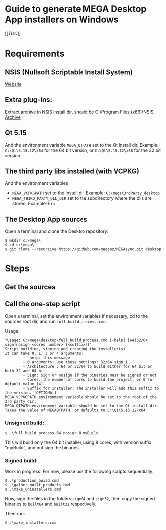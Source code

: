 Guide to generate MEGA Desktop App installers on Windows
==============

[[_TOC_]]

# Requirements

## NSIS (Nullsoft Scriptable Install System)
[Website](https://nsis.sourceforge.io/Download)

## Extra plug-ins:
Extract archive in NSIS install dir, should be C:\Program Files (x86)\NSIS\
[Archive](https://mega.nz/file/YwFmTD5K#wni6lOitZlTAVxxlbfV0UaW1PmleeITH0Za_ti7GB6g)

## Qt 5.15
And the environment variable `MEGA_QTPATH` set to the Qt install dir. Example: `C:\Qt\5.15.12\x64` for the 64 bit version, or `C:\Qt\5.15.12\x86` for the 32 bit version.

## The third party libs installed (with VCPKG)
And the environment variables
- `MEGA_VCPKGPATH` set to the install dir. Example: `C:\mega\3rdParty_desktop`
- `MEGA_THIRD_PARTY_DLL_DIR` set to the subdirectory where the dlls are stored. Example: `bin`

## The Desktop App sources
Open a terminal and clone the Desktop repository:
```
$ mkdir c:\mega\
$ cd c:\mega\
$ git clone --recursive https://github.com/meganz/MEGAsync.git desktop
```

# Steps

## Get the sources
## Call the one-step script
Open a terminal, set the environment variables if necessary, cd to the sources root dir, and run `full_build_process.cmd`:

Usage:
```
"Usage: C:\mega\desktop\full_build_process.cmd [-help] [64|32/64 sign|nosign <cores number> [<suffix>]]"
Script building, signing and creating the installer(s)
It can take 0, 1, 3 or 4 arguments:
        - -help: this message
        - 0 arguments: use these settings: 32/64 sign 1
        - Architecture : 64 or 32/64 to build either for 64 bit or both 32 and 64 bit
        - Sign: sign or nosign if the binaries must be signed or not
        - Cores: the number of cores to build the project, or 0 for default value (4)
        - Suffix for installer: The installer will add this suffix to the version. [OPTIONAl]
MEGA_VCPKGPATH environment variable should be set to the root of the 3rd party dir.
MEGA_QTPATH environment variable should be set to the Qt install dir. Takes the value of MEGAQTPATH, or defaults to C:\Qt\5.15.12\x64
```

### Unsigned build:
```
$ .\full_build_process 64 nosign 8 myBuild
```
This will build only the 64 bit installer, using 8 cores, with version suffix "myBuild", and not sign the binaries.

### Signed build:
Work in progress. For now, please use the following scripts sequentially:
```
$ .\production_build.cmd
$ .\gather_built_products.cmd
$ .\make_uninstallers.cmd
```
Now, sign the files in the folders `sign64` and `sign32`, then copy the signed binaries to `built64` and `built32` respectively.

Then run:
```
$ .\make_installers.cmd
```

